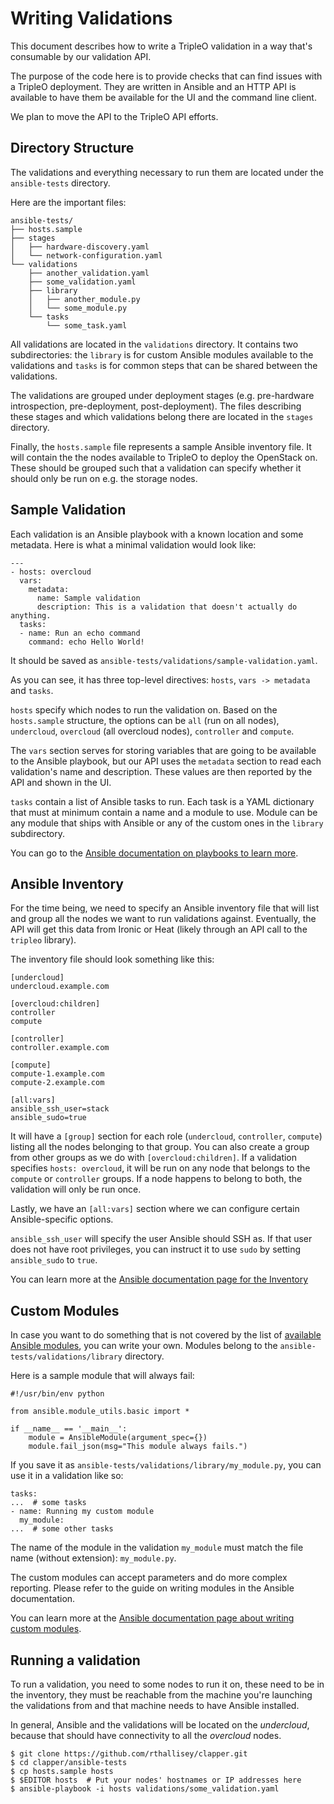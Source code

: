 Writing Validations
===================

This document describes how to write a TripleO validation in a way that's consumable by our validation API.

The purpose of the code here is to provide checks that can find issues with a TripleO deployment. They are written in Ansible and an HTTP API is available to have them be available for the UI and the command line client.

We plan to move the API to the TripleO API efforts.


Directory Structure
-------------------

The validations and everything necessary to run them are located under the `ansible-tests` directory.

Here are the important files:


    ansible-tests/
    ├── hosts.sample
    ├── stages
    │   ├── hardware-discovery.yaml
    │   └── network-configuration.yaml
    └── validations
        ├── another_validation.yaml
        ├── some_validation.yaml
        ├── library
        │   ├── another_module.py
        │   └── some_module.py
        └── tasks
            └── some_task.yaml


All validations are located in the `validations` directory. It contains two subdirectories: the `library` is for custom Ansible modules available to the validations and `tasks` is for common steps that can be shared between the validations.

The validations are grouped under deployment stages (e.g. pre-hardware introspection, pre-deployment, post-deployment). The files describing these stages and which validations belong there are located in the `stages` directory.

Finally, the `hosts.sample` file represents a sample Ansible inventory file. It will contain the the nodes available to TripleO to deploy the OpenStack on. These should be grouped such that a validation can specify whether it should only be run on e.g. the storage nodes.


Sample Validation
-----------------

Each validation is an Ansible playbook with a known location and some metadata. Here is what a minimal validation would look like:

    ---
    - hosts: overcloud
      vars:
        metadata:
          name: Sample validation
          description: This is a validation that doesn't actually do anything.
      tasks:
      - name: Run an echo command
        command: echo Hello World!


It should be saved as `ansible-tests/validations/sample-validation.yaml`.

As you can see, it has three top-level directives: `hosts`, `vars -> metadata` and `tasks`.

`hosts` specify which nodes to run the validation on. Based on the `hosts.sample` structure, the options can be `all` (run on all nodes), `undercloud`, `overcloud` (all overcloud nodes), `controller` and `compute`.

The `vars` section serves for storing variables that are going to be available to the Ansible playbook, but our API uses the `metadata` section to read each validation's name and description. These values are then reported by the API and shown in the UI.

`tasks` contain a list of Ansible tasks to run. Each task is a YAML dictionary that must at minimum contain a name and a module to use. Module can be any module that ships with Ansible or any of the custom ones in the `library` subdirectory.

You can go to the [Ansible documentation on playbooks to learn more](http://docs.ansible.com/ansible/playbooks.html).


Ansible Inventory
-----------------

For the time being, we need to specify an Ansible inventory file that will list and group all the nodes we want to run validations against. Eventually, the API will get this data from Ironic or Heat (likely through an API call to the `tripleo` library).

The inventory file should look something like this:

    [undercloud]
    undercloud.example.com

    [overcloud:children]
    controller
    compute

    [controller]
    controller.example.com

    [compute]
    compute-1.example.com
    compute-2.example.com

    [all:vars]
    ansible_ssh_user=stack
    ansible_sudo=true


It will have a `[group]` section for each role (`undercloud`, `controller`, `compute`) listing all the nodes belonging to that group. You can also create a group from other groups as we do with `[overcloud:children]`. If a validation specifies `hosts: overcloud`, it will be run on any node that belongs to the `compute` or `controller` groups. If a node happens to belong to both, the validation will only be run once.

Lastly, we have an `[all:vars]` section where we can configure certain Ansible-specific options.

`ansible_ssh_user` will specify the user Ansible should SSH as. If that user does not have root privileges, you can instruct it to use `sudo` by setting `ansible_sudo` to `true`.

You can learn more at the [Ansible documentation page for the Inventory](http://docs.ansible.com/ansible/intro_inventory.html)


Custom Modules
--------------

In case you want to do something that is not covered by the list of [available Ansible modules](http://docs.ansible.com/ansible/modules_by_category.html), you can write your own. Modules belong to the `ansible-tests/validations/library` directory.

Here is a sample module that will always fail:

    #!/usr/bin/env python

    from ansible.module_utils.basic import *

    if __name__ == '__main__':
        module = AnsibleModule(argument_spec={})
        module.fail_json(msg="This module always fails.")


If you save it as `ansible-tests/validations/library/my_module.py`, you can use it in a validation like so:

    tasks:
    ...  # some tasks
    - name: Running my custom module
      my_module:
    ...  # some other tasks

The name of the module in the validation `my_module` must match the file name (without extension): `my_module.py`.

The custom modules can accept parameters and do more complex reporting. Please refer to the guide on writing modules in the Ansible documentation.

You can learn more at the [Ansible documentation page about writing custom modules](http://docs.ansible.com/ansible/developing_modules.html).


Running a validation
--------------------

To run a validation, you need to some nodes to run it on, these need to be in the inventory, they must be reachable from the machine you're launching the validations from and that machine needs to have Ansible installed.

In general, Ansible and the validations will be located on the *undercloud*, because that should have connectivity to all the *overcloud* nodes.

    $ git clone https://github.com/rthallisey/clapper.git
    $ cd clapper/ansible-tests
    $ cp hosts.sample hosts
    $ $EDITOR hosts  # Put your nodes' hostnames or IP addresses here
    $ ansible-playbook -i hosts validations/some_validation.yaml
